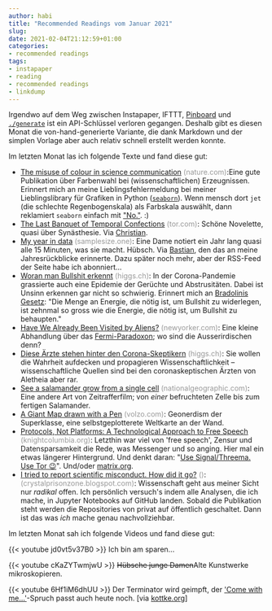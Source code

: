 ```yaml
---
author: habi
title: "Recommended Readings vom Januar 2021"
slug: 
date: 2021-02-04T21:12:59+01:00
categories:
- recommended readings
tags:
- instapaper
- reading
- recommended readings
- linkdump
---
```


Irgendwo auf dem Weg zwischen Instapaper, IFTTT, [Pinboard](https://pinboard.in/u:habi/t:instapaper/) und [`./generate`](https://github.com/habi/pinboard-angelesen) ist ein API-Schlüssel verloren gegangen.
Deshalb gibt es diesen Monat die von-hand-generierte Variante, die dank Markdown und der simplen Vorlage aber auch relativ schnell erstellt werden konnte.

Im letzten Monat las ich folgende Texte und fand diese gut:

- [The misuse of colour in science communication](https://www.nature.com/articles/s41467-020-19160-7) <span style="color: #999999;">(nature.com)</span>:Eine gute Publikation über Farbenwahl bei (wissenschaftlichen) Erzeugnissen. Erinnert mich an meine Lieblingsfehlermeldung bei meiner Lieblingslibrary für Grafiken in Python ([`seaborn`](http://seaborn.pydata.org)). Wenn mensch dort `jet` (die schlechte Regenbogenskala) als Farbskala auswählt, dann reklamiert `seaborn` einfach mit ["No."](https://github.com/mwaskom/seaborn/blob/4fe84d4ff25276f0ef4ea2a18d0a31741547cb0f/seaborn/palettes.py#L172). :)
- [The Last Banquet of Temporal Confections](https://www.tor.com/2018/07/11/the-last-banquet-of-temporal-confections-tina-connolly/) <span style="color: #999999;">(tor.com)</span>: Schöne Novelette, quasi über Synästhesie. Via [Christian](https://hymnos.existenz.ch/2021/01/10/novelette-zum-wochenende-tina-connolly-the-last-banquet-of-temporal-confections/).
- [My year in data](https://samplesize.one/blog/posts/my_year_in_data/) <span style="color: #999999;">(samplesize.one)</span>: Eine Dame notiert ein Jahr lang quasi alle 15 Minuten, was sie macht. Hübsch. Via [Bastian](http://dasrecht.net/pages/about-bastian/), den das an meine Jahresrückblicke erinnerte. Dazu später noch mehr, aber der RSS-Feed der Seite habe ich abonniert...
- [Woran man Bullshit erkennt](https://www.higgs.ch/woran-man-bullshit-erkennt/33278/) <span style="color: #999999;">(higgs.ch)</span>: In der Corona-Pandemie grassierte auch eine Epidemie der Gerüchte und Abstrusitäten. Dabei ist Unsinn erkennen gar nicht so schwierig. Erinnert mich an [Bradolinis Gesetz](https://en.wikipedia.org/wiki/Brandolini%27s_law): "Die Menge an Energie, die nötig ist, um Bullshit zu widerlegen, ist zehnmal so gross wie die Energie, die nötig ist, um Bullshit zu behaupten."
- [Have We Already Been Visited by Aliens?](https://www.newyorker.com/magazine/2021/01/25/have-we-already-been-visited-by-aliens) <span style="color: #999999;">(newyorker.com)</span>: Eine kleine Abhandlung über das [Fermi-Paradoxon](https://de.wikipedia.org/wiki/Fermi-Paradoxon); wo sind die Ausserirdischen denn? 
- [Diese Ärzte stehen hinter den Corona-Skeptikern](https://www.higgs.ch/diese-aerzte-stehen-hinter-den-corona-skeptikern/39425/) <span style="color: #999999;">(higgs.ch)</span>: Sie wollen die Wahrheit aufdecken und propagieren Wissenschaftlichkeit – wissenschaftliche Quellen sind bei den coronaskeptischen Ärzten von Aletheia aber rar.
- [See a salamander grow from a single cell](https://www.nationalgeographic.com/animals/2019/02/time-lapse-film-shows-salamander-development/) <span style="color: #999999;">(nationalgeographic.com)</span>: Eine andere Art von Zeitrafferfilm; von *einer* befruchteten Zelle bis zum fertigen Salamander.
- [A Giant Map drawn with a Pen](http://volzo.de/posts/plottermap/) <span style="color: #999999;">(volzo.com)</span>: Geonerdism der Superklasse, eine selbstgeplotterete Weltkarte an der Wand.
- [Protocols, Not Platforms: A Technological Approach to Free Speech](https://knightcolumbia.org/content/protocols-not-platforms-a-technological-approach-to-free-speech) <span style="color: #999999;">(knightcolumbia.org)</span>: Letzthin war viel von 'free speech', Zensur und Datensparsamkeit die Rede, was Messenger und so anging. Hier mal ein etwas längerer Hintergrund. Und  denkt daran: "[Use Signal/Threema. Use Tor 😉](https://blog.dasrecht.net/2021/01/24/angelesen-71/)". Und/oder [matrix.org](https://matrix.org).
- [I tried to report scientific misconduct. How did it go?](http://crystalprisonzone.blogspot.com/2021/01/i-tried-to-report-scientific-misconduct.html) <span style="color: #999999;">()</span>: <span style="color: #999999;">(crystalprisonzone.blogspot.com)</span>: Wissenschaft geht aus meiner Sicht nur *radikal* offen. Ich persönlich versuch's indem alle Analysen, die ich mache, in Jupyter Notebooks auf GitHub landen. Sobald die Publikation steht werden die Repositories von privat auf öffentlich geschaltet. Dann ist das was *ich* mache genau nachvollziehbar.

Im letzten Monat sah ich folgende Videos und fand diese gut:

{{< youtube jd0vt5v37B0 >}}
Ich bin am sparen...

{{< youtube cKaZYTwmjwU >}}
<del>Hübsche junge Damen</del>Alte Kunstwerke mikroskopieren.

{{< youtube 6Hf1iM6dhUU >}}
Der Terminator wird geimpft, der ['Come with me...'](https://terminator.fandom.com/wiki/Come_with_me_if_you_want_to_live)-Spruch passt auch heute noch. [via [kottke.org](https://kottke.org/21/01/come-with-me-if-you-want-to-live)]